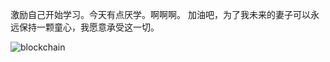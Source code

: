 激励自己开始学习。今天有点厌学。啊啊啊。
加油吧，为了我未来的妻子可以永远保持一颗童心，我愿意承受这一切。

![blockchain](https://i.ibb.co/QCVnpkC/87747512-p0.jpg "区块链")
